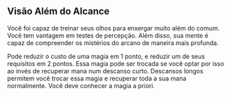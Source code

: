## Visão Além do Alcance

Você foi capaz de treinar seus olhos para enxergar muito além do comum. Você tem vantagem em testes de percepção. Além disso, sua mente é capaz de compreender os mistérios do arcano de maneira mais profunda.

Pode reduzir o custo de uma magia em 1 ponto, e reduzir um de seus requisitos em 2 pontos. Essa magia pode ser trocada se você optar por isso ao invés de recuperar mana num descanso curto. Descansos longos permitem você trocar essa magia e recuperar toda a sua mana normalmente. Você deve conhecer a magia a priori.
